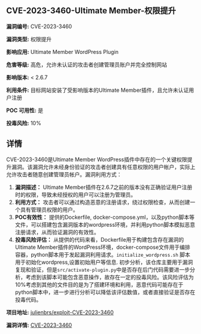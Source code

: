 ## CVE-2023-3460-Ultimate Member-权限提升

**漏洞编号:** CVE-2023-3460

**漏洞类型:** 权限提升

**影响应用:** Ultimate Member WordPress Plugin

**危害等级:** 高危，允许未认证的攻击者创建管理员账户并完全控制网站

**影响版本:** < 2.6.7

**利用条件:** 目标网站安装了受影响版本的Ultimate Member插件，且允许未认证用户注册

**POC 可用性:** 是

**投毒风险:** 10%

## 详情

CVE-2023-3460是Ultimate Member WordPress插件中存在的一个关键权限提升漏洞。该漏洞允许未经身份验证的攻击者创建具有任意权限的用户帐户，实际上允许攻击者随意创建管理员帐户。漏洞利用方式：

1.  **漏洞描述：** Ultimate Member插件在2.6.7之前的版本没有正确验证用户注册时的权限，导致未经授权的用户可以注册为管理员。
2.  **利用方式：** 攻击者可以通过构造恶意的注册请求，绕过权限检查，从而创建一个具有管理员权限的用户。
3.  **POC有效性：** 提供的Dockerfile, docker-compose.yml，以及python脚本等文件，可以搭建包含漏洞版本的wordpress环境，并利用python脚本模拟恶意注册请求，从而验证漏洞的有效性。
4. **投毒风险评估：** 从提供的代码来看，Dockerfile用于构建包含存在漏洞的Ultimate Member插件的WordPress环境，docker-compose文件用于编排容器，python脚本用于发起漏洞利用请求。`initialize_wordpress.sh` 脚本用于初始化wordpress,设置初始用户等信息. 初步分析，该仓库主要用于漏洞复现和验证，但是`src/activate-plugin.py`中是否存在后门代码需要进一步分析，考虑到该脚本可能包含恶意操作，故存在一定的投毒风险。该风险评估为10%考虑到其他的文件目的是为了搭建环境和利用，恶意代码可能存在于python脚本中，进一步进行分析可以降低该评估数值，或者直接验证是否存在投毒代码。

**项目地址:** [julienbrs/exploit-CVE-2023-3460](https://github.com/julienbrs/exploit-CVE-2023-3460)

**漏洞详情:** [CVE-2023-3460](https://nvd.nist.gov/vuln/detail/CVE-2023-3460)